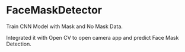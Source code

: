 # FaceMaskDetector

Train CNN Model with Mask and No Mask Data.

Integrated it with Open CV to open camera app and predict Face Mask Detection.
